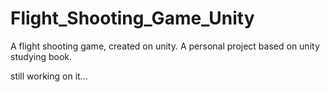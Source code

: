 # Flight_Shooting_Game_Unity
A flight shooting game, created on unity. A personal project based on unity studying book.

still working on it...
